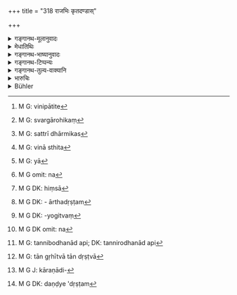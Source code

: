 +++
title = "318 राजभिः कृतदण्डास्"

+++

<details><summary>गङ्गानथ-मूलानुवादः</summary>

Men who, having committed crimes, have been punished by Kings, become freed from guilt and go to heaven, just like well-behaved good men.—(318)
</details>

<details><summary>मेधातिथिः</summary>

यद् उक्तं पापकारिणो निग्रहणे कर्मकृतो रक्षन्त इति तत् स्फुटयति । **धृतो** विनिपातितो[^४३] **दण्डो** येषां **राजभिस्** ते **कृत्वा पापानि** कृतपापा राजनिग्रहेण **निर्मला** निरस्तपापा भवन्ति । अपगते च पापे यद् एषां स्वर्गारोहकं[^४४] कर्म तेन स्वर्गं प्राप्नुवन्ति । महद् धि पापं शुद्धस्य कर्मणः फलस्य प्रतिबन्धकम् । **सुकृतिनो** नित्यं सुकृतकर्मकारिणः । यथा सन्तो धार्मिकास्[^४५] तद्वद् । असताम् अधर्मो नैवोत्पद्यते, एषाम् उत्पन्नो निग्रहणेन विनाशित[^४६] इति प्राक्प्रध्वंसाभावयोर् विशेषः । 


[^४६]:
     M G: vinā sthita


[^४५]:
     M G: sattrī dhārmikas


[^४४]:
     M G: svargārohikaṃ


[^४३]:
     M G: vinipātite

**मानव**ग्रहणान् न प्रकरणाच् चौराणाम् एव । **दण्ड्**अशब्दस् तु शारीरनिग्रहविषयो न हि प्रकरणम् अतिक्रामति । धनदण्डो हि राजार्थः । वृत्तिर् हि सा[^४७] राज्ञः । शारीरे तु दण्डे दण्ड्यमानार्थता न[^४८] शक्यते निह्नोतुम्, त्वक्संस्कारो हि सा[^४९] । अथेयं बुद्धिः- पालनम् एव हिंसाम् अन्तरेण न निष्पाद्यते, तच् च राजार्थम् इति कुतो मार्यमाणार्थता मारणस्य । अथ किम् पालनं न पाल्यमानार्थं दृष्टम्[^५०] एवापह्नूयते । न हि तद्राष्ट्रम् उपादेयं राज्ञैव स्वरक्षार्थं करशुल्कादिभृत्या उपादीयन्ते । अतः सुतरां रक्षोपयोगित्वे[^५१] हिंसायां न[^५२] हिंस्यमानार्थतासिद्धिः । कथं वा हिंसया विना न रक्षानिर्वृत्तिर् यदि तावद् एवमर्थं निगृह्यन्ते पुनर् अकार्यम् आवर्तयिष्यते तन्निरोधनादिनापि[^५३] शक्यते नियन्तुम् । अथ तान् निगृहीतान् दृष्ट्वा[^५४] भयाद् अन्ये न प्रवर्तयिष्यन्त इति धनदण्डेनापि शक्यते दुःखयितुम् । हन्यमानेष्व् अपि सहस्रशः प्रवर्तन्ते । तस्माद् इयं हिंसा रक्षा सती हिंस्यमानसंस्कार इति मन्तव्यम् । अतश् च करणादिछेदने[^५५] नियमः । हस्त्यादिविधिश् च दण्ड्येष्वेवादृष्टम्[^५६] आधास्यति, न राजार्थो भविष्यति । 



[^५६]:
     M G DK: daṇḍye 'dṛṣṭam


[^५५]:
     M G J: kāraṇādi-


[^५४]:
     M G: tān gṛhītvā tān dṛṣṭvā


[^५३]:
     M G: tannibodhanād api; DK: tannirodhanād api


[^५२]:
     M G DK omit: na


[^५१]:
     M G DK: -yogitvaṃ


[^५०]:
     M G DK: - ārthadṛṣṭam


[^४९]:
     M G DK: hiṃsā


[^४८]:
     M G omit: na


[^४७]:
     M G: yā

- तस्माच् छरीरदण्डे पापान् मुक्तिर् न धनदण्ड इति स्थितम् । तथा च महापातकिनां हृतसर्वस्वानाम् अप्सु प्रवेशितदण्डानां संव्यवहारपरिहारार्थम् अङ्कनं वक्ष्यति । यदि च धनदण्डेन शुध्येयुः पुनर् अङ्कनम् अनर्थकं स्यात् । 

अत्र च स्वयम् आगतस्य नानीतस्य विशेषो यः स्तेन एव[^५७] विशेषो भवतु । इदं तु सर्वं शारीरदण्डविषयम् ॥ ८.३१८ ॥
</details>

<details><summary>गङ्गानथ-भाष्यानुवादः</summary>

It has been said above that by suppressing criminals the King protects the well-behaved. This same idea is further clearly stated.

Those on whom punishments have been inflicted by the King,—such men ‘*having committed crimes, become freed from guilt*,’ by the punishment meted out by the King; *i.e*., their sin becomes set aside.

Their sins set aside, they go to heaven, by virtue of those acts of theirs which entitle them to enter heaven. A serious crime stands in the way of the fruition of meritorions acts.

Like the men who are ‘*well-behaved*’—those who constantly perform meritorious acts; and are hence ‘*good*’—righteous.

The difference between the two is that in the case of the good men, there has been no guilt at all, while in the case of criminals, it has come about, but has been destroyed by the punishment; so that in the former case there is prior negation, while in the latter there is negation by destruction.

The use of the term ‘*men*’ in the text indicates that what is stated here does not refer to *thieves* only.

The term ‘punishment’ however continues to stand for *corporeal punishment*., and hence does not go beyond the sense in which it has been used in the present context.

Punishment in the form of fine’s comes useful to the king,—that being his means of livelihood; but in the ease of corporeal punishment it cannot be denied that if it is useful to any one; it must be so to the person punished; because the hurt inflicted therein affects the man’s skin.

In this connection, people may have the following idea:—“Protection of the people is not possible without hurting (criminals), and protection serves the purposes of the king; how then can the corporeal punishment be held to serve the purpose of the person punished?”

Is this argument meant to deny the palpable fact that *protection* is useful for the *protected people*? Certainly it cannot be said that the king employs all his officers only for the purposes of his own protection. If again, the corporeal punishment served the useful purpose of ‘protection’ only, it could not he regarded as useful for the person punished. Further, why should ‘protection’ of the people be not possible without the ‘hurt’ (involved in the punishment)? If the hurt is inflicted with the idea that if the man were not punished, he would repeat the act,—this purpose could be served even by reprimanding and such other means. If the idea he that on seeing him punished others would desist from similar acts,—the suffering meant to be caused could be brought about even by lines. Then again, even though criminals are punished, thousands of men are found to do the same act again and again.

From all this it follows that the corporeal punishment, while ‘ending to ‘protection’ (of the people), has to be regarded as serving the purpose of purifying the person punished. It is for this reason that there are rules laid down regarding the cutting off of limbs and other forms of corporeal punishment. All this produces an invisible effeet in the persons punished, and at the same time serves the purposes of the king (in the form of protection).

Thus it is established that the criminals become absolved from guilt only when there is corporeal punishment, and not when they are only fined.

It is for this same reason that in connection with the most heinous offenders, whoso entire property has been confiscated, and who have, by way of punishment, been made to stand in water,—*branding* has been prescribed, with a view to guard against people associating with them. If they became purified by the fine, any such branding would be futile.

In the present context, the special rules that have been laid down in regard to the criminal who has surrendered himself, and has not been arrested and brought up for trial, may refer to *thieves* only; but what is said in the present verse is meant to apply to *all* corporeal punishments.—(318)
</details>

<details><summary>गङ्गानथ-टिप्पन्यः</summary>

This verse is quoted in *Mitākṣarā* (3.259), which notes that this
refers to the death-penalty;—and in *Prāyaścittaviveka* (p. 120), to the
effect that punishment serves to absolve one from the sin of the crime.
</details>

<details><summary>गङ्गानथ-तुल्य-वाक्यानि</summary>

*Vaśiṣṭha* (19.45).—‘Men who have committed offences and have received
from Kings the punishment due to them, go purified to heaven and are as
holy as the virtuous.’
</details>

<details><summary>भारुचिः</summary>

प्रकरणात् स्तेयपापनिर्हरणविषयम् एव निर्मलवचनं, येन स्तेयनिमित्तम् एवेदं अस्य प्रायश्चित्तम् । अतो युक्तम् इदम् । यत् ते **निर्मलाः स्वर्गम्** आगच्छेयुः, पूर्वोपात्तेन स्वर्गारोहणिकेन कुशलकर्मणा । एवं च सत्य् उभयोर् अप्य् अनया शिष्टक्रियया तत्कालोपकारसंबन्धापेक्षायाम् इदं राजाभिगमनपक्षे प्रशंसावचनं, न निर्बीजम् इति ॥ ८.३१७ ॥

_इदानीम् अन्यत् स्तेयसंबन्धेनेदम् आह ।_
</details>

<details><summary>Bühler</summary>

318	But men who have committed crimes and have been punished by the king, go to heaven, being pure like those who performed meritorious deeds.
</details>

